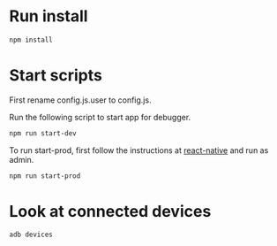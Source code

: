 # Run install
```bash
npm install
```

# Start scripts
First rename config.js.user to config.js.

Run the following script to start app for debugger.
```bash
npm run start-dev
```

To run start-prod, first follow the instructions at [react-native](http://facebook.github.io/react-native/docs/signed-apk-android.html) and run as admin.
```bash
npm run start-prod
```

# Look at connected devices
```bash
adb devices
```